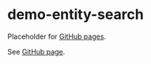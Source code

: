 # demo-entity-search

Placeholder for [GitHub pages].

See [GitHub page].

[GitHub page]: https://garage.senzing.com/demo-entity-search
[GitHub pages]: https://pages.github.com/
